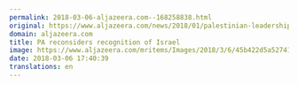 ```yaml
---
permalink: 2018-03-06-aljazeera.com--168258838.html
original: https://www.aljazeera.com/news/2018/01/palestinian-leadership-revokes-recognition-israel-180116060200939.html
domain: aljazeera.com
title: PA reconsiders recognition of Israel
image: https://www.aljazeera.com/mritems/Images/2018/3/6/45b422d5a527412f86315f62b6552caf_18.jpg
date: 2018-03-06 17:40:39
translations: en
---
```


